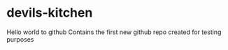 # devils-kitchen
Hello world to github
Contains the first new github repo created for testing purposes
